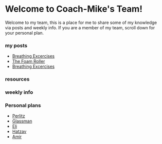 # Welcome to Coach-Mike's Team!

Welcome to my team, this is a place for me to share some of my knowledge via posts and weekly info.
If you are a member of my team, scroll down for your personal plan.

### my posts

- [Breathing Excercises](Breathing_excercises_post.md)
- [The Foam Roller](Foam_roller_post.md)
- [Breathing Excercises](Breathing_excercises.md)

### resources 

### weekly info

### Personal plans

- [Perlitz](Perlitz.md)
- [Glassman](Glassman.md)
- [Eli](Eli.md)
- [Hatzav](Hatzav.md)
- [Amir](Amir.md)
